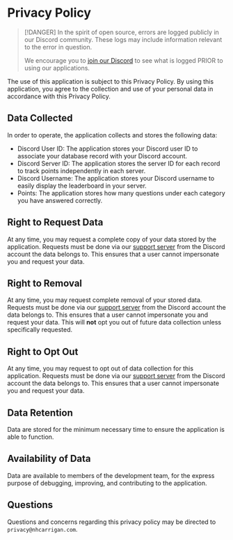 # Privacy Policy

> [!DANGER]
> In the spirit of open source, errors are logged publicly in our Discord community. These logs may include information relevant to the error in question.
>
> We encourage you to [join our Discord](https://chat.nhcarrigan.com) to see what is logged PRIOR to using our applications.

The use of this application is subject to this Privacy Policy. By using this application, you agree to the collection and use of your personal data in accordance with this Privacy Policy.

## Data Collected

In order to operate, the application collects and stores the following data:

- Discord User ID: The application stores your Discord user ID to associate your database record with your Discord account.
- Discord Server ID: The application stores the server ID for each record to track points independently in each server.
- Discord Username: The application stores your Discord username to easily display the leaderboard in your server.
- Points: The application stores how many questions under each category you have answered correctly.

## Right to Request Data

At any time, you may request a complete copy of your data stored by the application. Requests must be done via our [support server](https://chat.nhcarrigan.com) from the Discord account the data belongs to. This ensures that a user cannot impersonate you and request your data.

## Right to Removal

At any time, you may request complete removal of your stored data. Requests must be done via our [support server](https://chat.nhcarrigan.com) from the Discord account the data belongs to. This ensures that a user cannot impersonate you and request your data. This will **not** opt you out of future data collection unless specifically requested.

## Right to Opt Out

At any time, you may request to opt out of data collection for this application. Requests must be done via our [support server](https://chat.nhcarrigan.com) from the Discord account the data belongs to. This ensures that a user cannot impersonate you and request your data.

## Data Retention

Data are stored for the minimum necessary time to ensure the application is able to function.

## Availability of Data

Data are available to members of the development team, for the express purpose of debugging, improving, and contributing to the application.

## Questions

Questions and concerns regarding this privacy policy may be directed to `privacy@nhcarrigan.com`.
